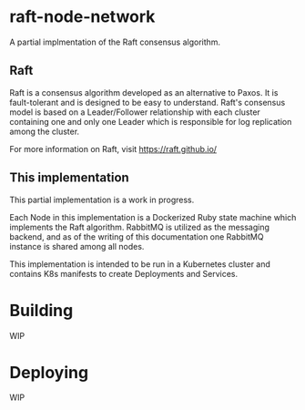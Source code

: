 # raft-node-network

A partial implmentation of the Raft consensus algorithm.

## Raft

Raft is a consensus algorithm developed as an alternative to Paxos. It is fault-tolerant and is designed to be easy to understand. Raft's consensus model is based on a Leader/Follower relationship with each cluster containing one and only one Leader which is responsible for log replication among the cluster.

For more information on Raft, visit https://raft.github.io/

## This implementation

This partial implementation is a work in progress.

Each Node in this implementation is a Dockerized Ruby state machine which implements the Raft algorithm. RabbitMQ is utilized as the messaging backend, and as of the writing of this documentation one RabbitMQ instance is shared among all nodes.

This implementation is intended to be run in a Kubernetes cluster and contains K8s manifests to create Deployments and Services.

# Building

WIP

# Deploying

WIP
